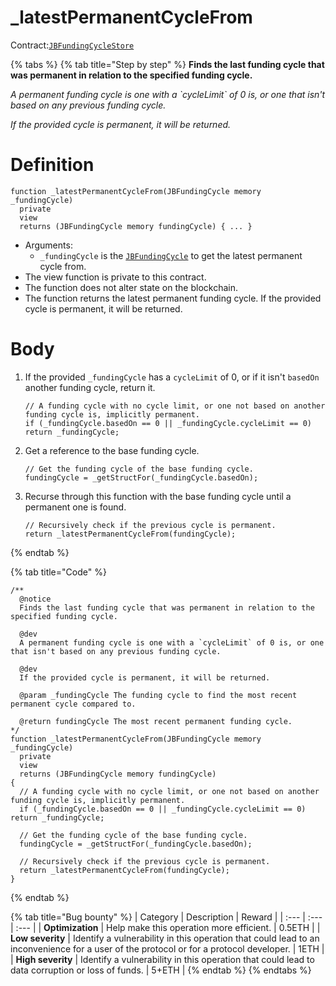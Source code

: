 # \_latestPermanentCycleFrom

Contract:[`JBFundingCycleStore`](../)​

{% tabs %}
{% tab title="Step by step" %}
**Finds the last funding cycle that was permanent in relation to the specified funding cycle.**  
  
_A permanent funding cycle is one with a \`cycleLimit\` of 0 is, or one that isn't based on any previous funding cycle._

_If the provided cycle is permanent, it will be returned._

# Definition

```solidity
function _latestPermanentCycleFrom(JBFundingCycle memory _fundingCycle)
  private
  view
  returns (JBFundingCycle memory fundingCycle) { ... }
```

* Arguments:
  * `_fundingCycle` is the [`JBFundingCycle`](../../../data-structures/jbfundingcycle.md) to get the latest permanent cycle from.
* The view function is private to this contract.
* The function does not alter state on the blockchain.
* The function returns the latest permanent funding cycle. If the provided cycle is permanent, it will be returned.

# Body 

1. If the provided `_fundingCycle` has a `cycleLimit` of 0, or if it isn't `basedOn` another funding cycle, return it.

   ```solidity
   // A funding cycle with no cycle limit, or one not based on another funding cycle is, implicitly permanent.
   if (_fundingCycle.basedOn == 0 || _fundingCycle.cycleLimit == 0) return _fundingCycle;
   ```

2. Get a reference to the base funding cycle.

   ```solidity
   // Get the funding cycle of the base funding cycle.
   fundingCycle = _getStructFor(_fundingCycle.basedOn);  
   ```

3. Recurse through this function with the base funding cycle until a permanent one is found.

   ```solidity
   // Recursively check if the previous cycle is permanent.
   return _latestPermanentCycleFrom(fundingCycle);
   ```
{% endtab %}

{% tab title="Code" %}
```solidity
/** 
  @notice 
  Finds the last funding cycle that was permanent in relation to the specified funding cycle.

  @dev
  A permanent funding cycle is one with a `cycleLimit` of 0 is, or one that isn't based on any previous funding cycle.

  @dev
  If the provided cycle is permanent, it will be returned.
  
  @param _fundingCycle The funding cycle to find the most recent permanent cycle compared to.

  @return fundingCycle The most recent permanent funding cycle.
*/
function _latestPermanentCycleFrom(JBFundingCycle memory _fundingCycle)
  private
  view
  returns (JBFundingCycle memory fundingCycle)
{
  // A funding cycle with no cycle limit, or one not based on another funding cycle is, implicitly permanent.
  if (_fundingCycle.basedOn == 0 || _fundingCycle.cycleLimit == 0) return _fundingCycle;
  
  // Get the funding cycle of the base funding cycle.
  fundingCycle = _getStructFor(_fundingCycle.basedOn);
  
  // Recursively check if the previous cycle is permanent.
  return _latestPermanentCycleFrom(fundingCycle);
}
```
{% endtab %}

{% tab title="Bug bounty" %}
| Category | Description | Reward |
| :--- | :--- | :--- |
| **Optimization** | Help make this operation more efficient. | 0.5ETH |
| **Low severity** | Identify a vulnerability in this operation that could lead to an inconvenience for a user of the protocol or for a protocol developer. | 1ETH |
| **High severity** | Identify a vulnerability in this operation that could lead to data corruption or loss of funds. | 5+ETH |
{% endtab %}
{% endtabs %}

